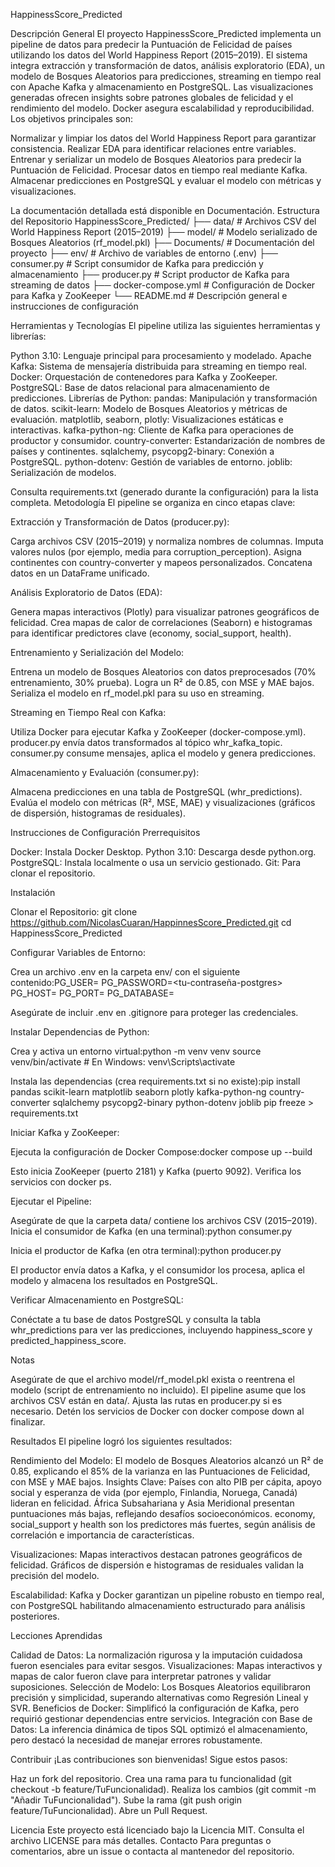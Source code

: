 HappinessScore_Predicted

Descripción General
El proyecto HappinessScore_Predicted implementa un pipeline de datos para predecir la Puntuación de Felicidad de países utilizando los datos del World Happiness Report (2015–2019). El sistema integra extracción y transformación de datos, análisis exploratorio (EDA), un modelo de Bosques Aleatorios para predicciones, streaming en tiempo real con Apache Kafka y almacenamiento en PostgreSQL. Las visualizaciones generadas ofrecen insights sobre patrones globales de felicidad y el rendimiento del modelo. Docker asegura escalabilidad y reproducibilidad.
Los objetivos principales son:

Normalizar y limpiar los datos del World Happiness Report para garantizar consistencia.
Realizar EDA para identificar relaciones entre variables.
Entrenar y serializar un modelo de Bosques Aleatorios para predecir la Puntuación de Felicidad.
Procesar datos en tiempo real mediante Kafka.
Almacenar predicciones en PostgreSQL y evaluar el modelo con métricas y visualizaciones.

La documentación detallada está disponible en Documentación.
Estructura del Repositorio
HappinessScore_Predicted/
├── data/                     # Archivos CSV del World Happiness Report (2015–2019)
├── model/                    # Modelo serializado de Bosques Aleatorios (rf_model.pkl)
├── Documents/                # Documentación del proyecto
├── env/                      # Archivo de variables de entorno (.env)
├── consumer.py               # Script consumidor de Kafka para predicción y almacenamiento
├── producer.py               # Script productor de Kafka para streaming de datos
├── docker-compose.yml        # Configuración de Docker para Kafka y ZooKeeper
└── README.md                 # Descripción general e instrucciones de configuración

Herramientas y Tecnologías
El pipeline utiliza las siguientes herramientas y librerías:

Python 3.10: Lenguaje principal para procesamiento y modelado.
Apache Kafka: Sistema de mensajería distribuida para streaming en tiempo real.
Docker: Orquestación de contenedores para Kafka y ZooKeeper.
PostgreSQL: Base de datos relacional para almacenamiento de predicciones.
Librerías de Python:
pandas: Manipulación y transformación de datos.
scikit-learn: Modelo de Bosques Aleatorios y métricas de evaluación.
matplotlib, seaborn, plotly: Visualizaciones estáticas e interactivas.
kafka-python-ng: Cliente de Kafka para operaciones de productor y consumidor.
country-converter: Estandarización de nombres de países y continentes.
sqlalchemy, psycopg2-binary: Conexión a PostgreSQL.
python-dotenv: Gestión de variables de entorno.
joblib: Serialización de modelos.



Consulta requirements.txt (generado durante la configuración) para la lista completa.
Metodología
El pipeline se organiza en cinco etapas clave:

Extracción y Transformación de Datos (producer.py):

Carga archivos CSV (2015–2019) y normaliza nombres de columnas.
Imputa valores nulos (por ejemplo, media para corruption_perception).
Asigna continentes con country-converter y mapeos personalizados.
Concatena datos en un DataFrame unificado.


Análisis Exploratorio de Datos (EDA):

Genera mapas interactivos (Plotly) para visualizar patrones geográficos de felicidad.
Crea mapas de calor de correlaciones (Seaborn) e histogramas para identificar predictores clave (economy, social_support, health).


Entrenamiento y Serialización del Modelo:

Entrena un modelo de Bosques Aleatorios con datos preprocesados (70% entrenamiento, 30% prueba).
Logra un R² de 0.85, con MSE y MAE bajos.
Serializa el modelo en rf_model.pkl para su uso en streaming.


Streaming en Tiempo Real con Kafka:

Utiliza Docker para ejecutar Kafka y ZooKeeper (docker-compose.yml).
producer.py envía datos transformados al tópico whr_kafka_topic.
consumer.py consume mensajes, aplica el modelo y genera predicciones.


Almacenamiento y Evaluación (consumer.py):

Almacena predicciones en una tabla de PostgreSQL (whr_predictions).
Evalúa el modelo con métricas (R², MSE, MAE) y visualizaciones (gráficos de dispersión, histogramas de residuales).



Instrucciones de Configuración
Prerrequisitos

Docker: Instala Docker Desktop.
Python 3.10: Descarga desde python.org.
PostgreSQL: Instala localmente o usa un servicio gestionado.
Git: Para clonar el repositorio.

Instalación

Clonar el Repositorio:
git clone https://github.com/NicolasCuaran/HappinnesScore_Predicted.git
cd HappinessScore_Predicted


Configurar Variables de Entorno:

Crea un archivo .env en la carpeta env/ con el siguiente contenido:PG_USER=<tu-usuario-postgres>
PG_PASSWORD=<tu-contraseña-postgres>
PG_HOST=<tu-host-postgres>
PG_PORT=<tu-puerto-postgres>
PG_DATABASE=<tu-base-de-datos-postgres>


Asegúrate de incluir .env en .gitignore para proteger las credenciales.


Instalar Dependencias de Python:

Crea y activa un entorno virtual:python -m venv venv
source venv/bin/activate  # En Windows: venv\Scripts\activate


Instala las dependencias (crea requirements.txt si no existe):pip install pandas scikit-learn matplotlib seaborn plotly kafka-python-ng country-converter sqlalchemy psycopg2-binary python-dotenv joblib
pip freeze > requirements.txt




Iniciar Kafka y ZooKeeper:

Ejecuta la configuración de Docker Compose:docker compose up --build


Esto inicia ZooKeeper (puerto 2181) y Kafka (puerto 9092). Verifica los servicios con docker ps.


Ejecutar el Pipeline:

Asegúrate de que la carpeta data/ contiene los archivos CSV (2015–2019).
Inicia el consumidor de Kafka (en una terminal):python consumer.py


Inicia el productor de Kafka (en otra terminal):python producer.py


El productor envía datos a Kafka, y el consumidor los procesa, aplica el modelo y almacena los resultados en PostgreSQL.


Verificar Almacenamiento en PostgreSQL:

Conéctate a tu base de datos PostgreSQL y consulta la tabla whr_predictions para ver las predicciones, incluyendo happiness_score y predicted_happiness_score.



Notas

Asegúrate de que el archivo model/rf_model.pkl exista o reentrena el modelo (script de entrenamiento no incluido).
El pipeline asume que los archivos CSV están en data/. Ajusta las rutas en producer.py si es necesario.
Detén los servicios de Docker con docker compose down al finalizar.

Resultados
El pipeline logró los siguientes resultados:

Rendimiento del Modelo: El modelo de Bosques Aleatorios alcanzó un R² de 0.85, explicando el 85% de la varianza en las Puntuaciones de Felicidad, con MSE y MAE bajos.
Insights Clave:
Países con alto PIB per cápita, apoyo social y esperanza de vida (por ejemplo, Finlandia, Noruega, Canadá) lideran en felicidad.
África Subsahariana y Asia Meridional presentan puntuaciones más bajas, reflejando desafíos socioeconómicos.
economy, social_support y health son los predictores más fuertes, según análisis de correlación e importancia de características.


Visualizaciones:
Mapas interactivos destacan patrones geográficos de felicidad.
Gráficos de dispersión e histogramas de residuales validan la precisión del modelo.


Escalabilidad: Kafka y Docker garantizan un pipeline robusto en tiempo real, con PostgreSQL habilitando almacenamiento estructurado para análisis posteriores.

Lecciones Aprendidas

Calidad de Datos: La normalización rigurosa y la imputación cuidadosa fueron esenciales para evitar sesgos.
Visualizaciones: Mapas interactivos y mapas de calor fueron clave para interpretar patrones y validar suposiciones.
Selección de Modelo: Los Bosques Aleatorios equilibraron precisión y simplicidad, superando alternativas como Regresión Lineal y SVR.
Beneficios de Docker: Simplificó la configuración de Kafka, pero requirió gestionar dependencias entre servicios.
Integración con Base de Datos: La inferencia dinámica de tipos SQL optimizó el almacenamiento, pero destacó la necesidad de manejar errores robustamente.

Contribuir
¡Las contribuciones son bienvenidas! Sigue estos pasos:

Haz un fork del repositorio.
Crea una rama para tu funcionalidad (git checkout -b feature/TuFuncionalidad).
Realiza los cambios (git commit -m "Añadir TuFuncionalidad").
Sube la rama (git push origin feature/TuFuncionalidad).
Abre un Pull Request.

Licencia
Este proyecto está licenciado bajo la Licencia MIT. Consulta el archivo LICENSE para más detalles.
Contacto
Para preguntas o comentarios, abre un issue o contacta al mantenedor del repositorio.
